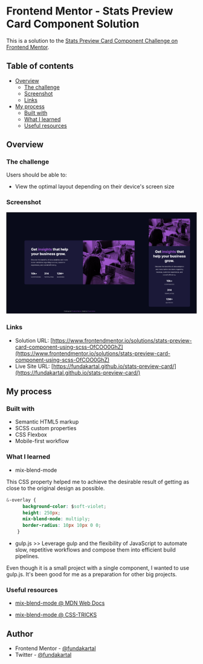 # Frontend Mentor - Stats Preview Card Component Solution

This is a solution to the [Stats Preview Card Component Challenge on Frontend Mentor](https://www.frontendmentor.io/challenges/stats-preview-card-component-8JqbgoU62).

## Table of contents

- [Overview](#overview)
  - [The challenge](#the-challenge)
  - [Screenshot](#screenshot)
  - [Links](#links)
- [My process](#my-process)
  - [Built with](#built-with)
  - [What I learned](#what-i-learned)
  - [Useful resources](#useful-resources)

## Overview

### The challenge

Users should be able to:

- View the optimal layout depending on their device's screen size

### Screenshot

![screenshot](./images/screenshot.png)

### Links

- Solution URL: [https://www.frontendmentor.io/solutions/stats-preview-card-component-using-scss-OfCOO0GhZ](https://www.frontendmentor.io/solutions/stats-preview-card-component-using-scss-OfCOO0GhZ)
- Live Site URL: [https://fundakartal.github.io/stats-preview-card/](https://fundakartal.github.io/stats-preview-card/)

## My process

### Built with

- Semantic HTML5 markup
- SCSS custom properties
- CSS Flexbox
- Mobile-first workflow

### What I learned

- mix-blend-mode 

This CSS property helped me to achieve the desirable result of getting as close to the original design as possible.

```css
&-overlay {
      background-color: $soft-violet;
      height: 250px;
      mix-blend-mode: multiply;
      border-radius: 10px 10px 0 0;
    }
```

- gulp.js >> Leverage gulp and the flexibility of JavaScript to automate slow, repetitive workflows and compose them into efficient build pipelines.

Even though it is a small project with a single component, I wanted to use gulp.js. It's been good for me as a preparation for other big projects.

### Useful resources

- [mix-blend-mode @ MDN Web Docs](https://developer.mozilla.org/en-US/docs/Web/CSS/mix-blend-mode)

- [mix-blend-mode @ CSS-TRICKS](https://css-tricks.com/almanac/properties/m/mix-blend-mode/)


## Author

- Frontend Mentor - [@fundakartal](https://www.frontendmentor.io/profile/fundakartal)
- Twitter - [@fundakartal](https://twitter.com/fundakartaI)
